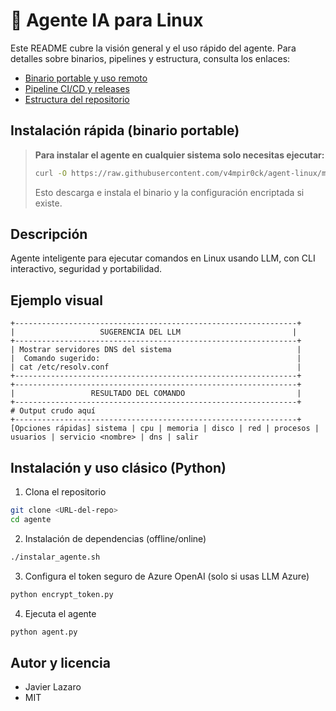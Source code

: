 # 🧠 Agente IA para Linux

Este README cubre la visión general y el uso rápido del agente. Para detalles sobre binarios, pipelines y estructura, consulta los enlaces:

- [Binario portable y uso remoto](README-binario.md)
- [Pipeline CI/CD y releases](README-pipeline.md)
- [Estructura del repositorio](README-estructura.md)

## Instalación rápida (binario portable)

> **Para instalar el agente en cualquier sistema solo necesitas ejecutar:**
> ```bash
> curl -O https://raw.githubusercontent.com/v4mpir0ck/agent-linux/main/instalar_agente.sh && chmod +x instalar_agente.sh && ./instalar_agente.sh
> ```
> Esto descarga e instala el binario y la configuración encriptada si existe.

## Descripción

Agente inteligente para ejecutar comandos en Linux usando LLM, con CLI interactivo, seguridad y portabilidad.

## Ejemplo visual

```
+---------------------------------------------------------------+
|                   SUGERENCIA DEL LLM                         |
+---------------------------------------------------------------+
| Mostrar servidores DNS del sistema                            |
|  Comando sugerido:                                            |
| cat /etc/resolv.conf                                          |
+---------------------------------------------------------------+
+---------------------------------------------------------------+
|                 RESULTADO DEL COMANDO                         |
+---------------------------------------------------------------+
# Output crudo aquí
+---------------------------------------------------------------+
[Opciones rápidas] sistema | cpu | memoria | disco | red | procesos | usuarios | servicio <nombre> | dns | salir
```

## Instalación y uso clásico (Python)

1. Clona el repositorio
```bash
git clone <URL-del-repo>
cd agente
```
2. Instalación de dependencias (offline/online)
```bash
./instalar_agente.sh
```
3. Configura el token seguro de Azure OpenAI (solo si usas LLM Azure)
```bash
python encrypt_token.py
```
4. Ejecuta el agente
```bash
python agent.py
```

## Autor y licencia
- Javier Lazaro
- MIT
